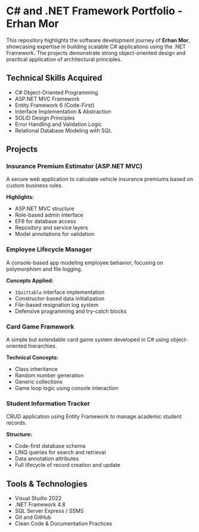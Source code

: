 # C# and .NET Framework Portfolio - Erhan Mor

This repository highlights the software development journey of **Erhan Mor**, showcasing expertise in building scalable C# applications using the .NET Framework. The projects demonstrate strong object-oriented design and practical application of architectural principles.

## Technical Skills Acquired

- C# Object-Oriented Programming
- ASP.NET MVC Framework
- Entity Framework 6 (Code-First)
- Interface Implementation & Abstraction
- SOLID Design Principles
- Error Handling and Validation Logic
- Relational Database Modeling with SQL

## Projects

### Insurance Premium Estimator (ASP.NET MVC)

A secure web application to calculate vehicle insurance premiums based on custom business rules.

**Highlights:**
- ASP.NET MVC structure
- Role-based admin interface
- EF6 for database access
- Repository and service layers
- Model annotations for validation

### Employee Lifecycle Manager

A console-based app modeling employee behavior, focusing on polymorphism and file logging.

**Concepts Applied:**
- `IQuittable` interface implementation
- Constructor-based data initialization
- File-based resignation log system
- Defensive programming and try-catch blocks

### Card Game Framework

A simple but extendable card game system developed in C# using object-oriented hierarchies.

**Technical Concepts:**
- Class inheritance
- Random number generation
- Generic collections
- Game loop logic using console interaction

### Student Information Tracker

CRUD application using Entity Framework to manage academic student records.

**Structure:**
- Code-first database schema
- LINQ queries for search and retrieval
- Data annotation attributes
- Full lifecycle of record creation and update

## Tools & Technologies

- Visual Studio 2022
- .NET Framework 4.8
- SQL Server Express / SSMS
- Git and GitHub
- Clean Code & Documentation Practices
